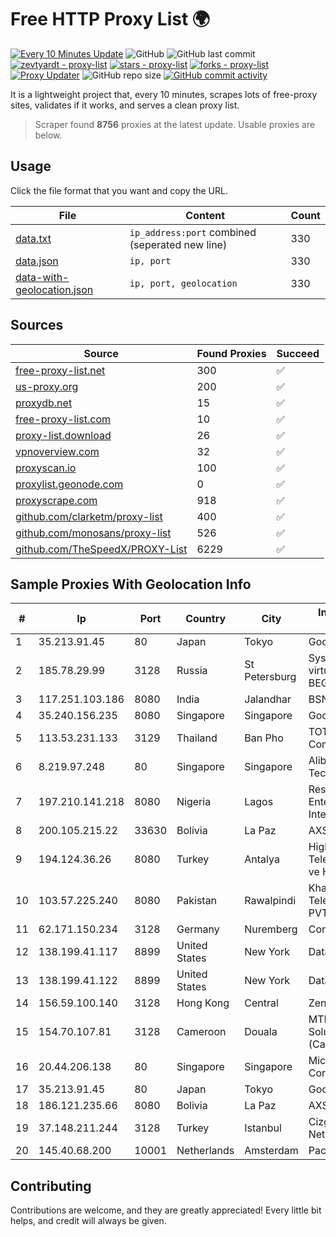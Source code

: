 
# Free HTTP Proxy List 🌍

[![Every 10 Minutes Update](https://github.com/mertguvencli/http-proxy-list/actions/workflows/main.yml/badge.svg?branch=main)](https://github.com/mertguvencli/http-proxy-list/actions/workflows/main.yml)
![GitHub](https://img.shields.io/github/license/mertguvencli/http-proxy-list)
![GitHub last commit](https://img.shields.io/github/last-commit/mertguvencli/http-proxy-list)
[![zevtyardt - proxy-list](https://img.shields.io/static/v1?label=zevtyardt&message=proxy-list&color=blue&logo=github)](https://github.com/zevtyardt/proxy-list "Go to GitHub repo")
[![stars - proxy-list](https://img.shields.io/github/stars/zevtyardt/proxy-list?style=social)](https://github.com/zevtyardt/proxy-list)
[![forks - proxy-list](https://img.shields.io/github/forks/zevtyardt/proxy-list?style=social)](https://github.com/zevtyardt/proxy-list)
[![Proxy Updater](https://github.com/zevtyardt/proxy-list/workflows/Proxy%20Updater/badge.svg)](https://github.com/zevtyardt/proxy-list/actions?query=workflow:"Proxy+Updater")
![GitHub repo size](https://img.shields.io/github/repo-size/zevtyardt/proxy-list)
[![GitHub commit activity](https://img.shields.io/github/commit-activity/m/zevtyardt/proxy-list?logo=commits)](https://github.com/zevtyardt/proxy-list/commits/main)

It is a lightweight project that, every 10 minutes, scrapes lots of free-proxy sites, validates if it works, and serves a clean proxy list.

> Scraper found **8756** proxies at the latest update. Usable proxies are below.

## Usage

Click the file format that you want and copy the URL.

|File|Content|Count|
|----|-------|-----|
|[data.txt](https://raw.githubusercontent.com/mertguvencli/http-proxy-list/main/proxy-list/data.txt)|`ip_address:port` combined (seperated new line)|330|
|[data.json](https://raw.githubusercontent.com/mertguvencli/http-proxy-list/main/proxy-list/data.json)|`ip, port`|330|
|[data-with-geolocation.json](https://raw.githubusercontent.com/mertguvencli/http-proxy-list/main/proxy-list/data-with-geolocation.json)|`ip, port, geolocation`|330|

## Sources

|Source|Found Proxies|Succeed|
|------|-------------|-------|
|[free-proxy-list.net](https://free-proxy-list.net)|300|✅|
|[us-proxy.org](https://www.us-proxy.org)|200|✅|
|[proxydb.net](http://proxydb.net)|15|✅|
|[free-proxy-list.com](https://free-proxy-list.com/?page=&port=&type%5B%5D=http&type%5B%5D=https&up_time=0&search=Search)|10|✅|
|[proxy-list.download](https://www.proxy-list.download/HTTP)|26|✅|
|[vpnoverview.com](https://vpnoverview.com/privacy/anonymous-browsing/free-proxy-servers)|32|✅|
|[proxyscan.io](https://www.proxyscan.io)|100|✅|
|[proxylist.geonode.com](https://proxylist.geonode.com/api/proxy-list?limit=300&page=1&sort_by=lastChecked&sort_type=desc&protocols=http,https)|0|✅|
|[proxyscrape.com](https://api.proxyscrape.com/v2/?request=displayproxies&protocol=http&timeout=10000&country=all&ssl=all&anonymity=all)|918|✅|
|[github.com/clarketm/proxy-list](https://raw.githubusercontent.com/clarketm/proxy-list/master/proxy-list-raw.txt)|400|✅|
|[github.com/monosans/proxy-list](https://raw.githubusercontent.com/monosans/proxy-list/main/proxies/http.txt)|526|✅|
|[github.com/TheSpeedX/PROXY-List](https://raw.githubusercontent.com/TheSpeedX/PROXY-List/master/http.txt)|6229|✅|


## Sample Proxies With Geolocation Info

|#|Ip|Port|Country|City|Internet Service Provider|
|-|--|----|-------|----|-------------------------|
|1|35.213.91.45|80|Japan|Tokyo|Google LLC|
|2|185.78.29.99|3128|Russia|St Petersburg|System servers virtual hosting BEGET.RU|
|3|117.251.103.186|8080|India|Jalandhar|BSNL Internet|
|4|35.240.156.235|8080|Singapore|Singapore|Google LLC|
|5|113.53.231.133|3129|Thailand|Ban Pho|TOT Public Company Limited|
|6|8.219.97.248|80|Singapore|Singapore|Alibaba (US) Technology Co., Ltd.|
|7|197.210.141.218|8080|Nigeria|Lagos|Reserved Enterprise-Internet-WAN|
|8|200.105.215.22|33630|Bolivia|La Paz|AXS Bolivia S. A.|
|9|194.124.36.26|8080|Turkey|Antalya|High Speed Telekomunikasyon ve Hab. Hiz. Ltd. Sti.|
|10|103.57.225.240|8080|Pakistan|Rawalpindi|Khan Telecommunications PVT LTD|
|11|62.171.150.234|3128|Germany|Nuremberg|Contabo GmbH|
|12|138.199.41.117|8899|United States|New York|Datacamp Limited|
|13|138.199.41.122|8899|United States|New York|Datacamp Limited|
|14|156.59.100.140|3128|Hong Kong|Central|Zenlayer Inc|
|15|154.70.107.81|3128|Cameroon|Douala|MTN Network Solutions (Cameroon)|
|16|20.44.206.138|80|Singapore|Singapore|Microsoft Corporation|
|17|35.213.91.45|80|Japan|Tokyo|Google LLC|
|18|186.121.235.66|8080|Bolivia|La Paz|AXS Bolivia S. A.|
|19|37.148.211.244|3128|Turkey|Istanbul|Cizgi Telekom Network|
|20|145.40.68.200|10001|Netherlands|Amsterdam|Packet Host, Inc.|



## Contributing

Contributions are welcome, and they are greatly appreciated! Every
little bit helps, and credit will always be given.

